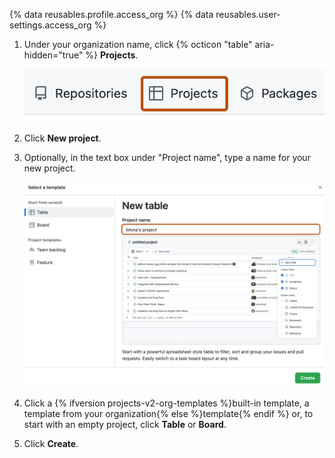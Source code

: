 {% data reusables.profile.access_org %}
{% data reusables.user-settings.access_org %}
1. Under your organization name, click {% octicon "table" aria-hidden="true" %} **Projects**.

   ![Screenshot showing profile tabs. The 'Projects' tab is highlighted with an orange outline.](/assets/images/help/projects-v2/tab-projects.png)
1. Click **New project**.
1. Optionally, in the text box under "Project name", type a name for your new project.
  
   ![Screenshot showing the template selection modal. The title field is highlighted with an orange outline.](/assets/images/help/projects-v2/projects-select-template-title.png)
  
1. Click a {% ifversion projects-v2-org-templates %}built-in template, a template from your organization{% else %}template{% endif %} or, to start with an empty project, click **Table** or **Board**.
1. Click **Create**.
